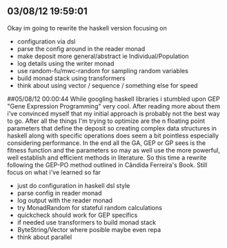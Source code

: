 ## 03/08/12 19:59:01
Okay im going to rewrite the haskell version focusing on

  * configuration via dsl
  * parse the config around in the reader monad
  * make deposit more general/abstract ie Individual/Population
  * log details using the writer monad
  * use random-fu/mwc-random for sampling random variables
  * build monad stack using transformers
  * think about using vector / sequence / something else for speed

##05/08/12 00:00:44
While googling haskell libraries i stumbled upon GEP "Gene Expression
Programming" very cool. After reading more about them i've convinced myself
that my initial approach is probably not the best way to go. After all the
things I'm trying to optimize are the n floating point parameters that define
the deposit so creating complex data structures in haskell along with specific
operations does seem a bit pointless especially considering performance. In
the end all the GA, GEP or GP sees is the fitness function and the parameters
so may as well use the more powerful, well establish and efficient methods in
literature. So this time a rewrite following the GEP-PO method outlined in 
Cândida Ferreira's Book. Still focus on what i've learned so far

  * just do configuration in haskell dsl style
  * parse config in reader monad
  * log output with the reader monad
  * try MonadRandom for stateful random calculations
  * quickcheck should work for GEP specifics
  * if needed use transformers to build monad stack
  * ByteString/Vector where posible maybe even repa
  * think about parallel

